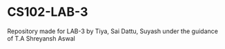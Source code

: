 # CS102-LAB-3
Repository made for LAB-3 by Tiya, Sai Dattu, Suyash under the guidance of T.A Shreyansh Aswal
